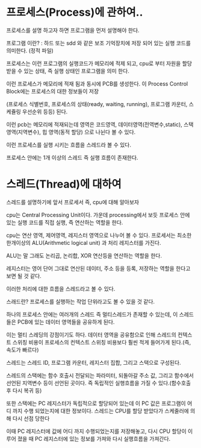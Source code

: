 # 프로세스(Process)에 관하여..

프로세스를 설명 하고자 하면 프로그램을 먼저 설명해야 한다.

프로그램 이란? : 하드 또는 sdd 와 같은 보조 기억장치에 저장 되어 있는 실행 코드를 의미한다. (정적 파일)

프로세스는 이런 프로그램의 실행코드가 메모리에 적제 되고, cpu로 부터 자원을 할당 받을 수 있는 상태, 즉 실행 상태인 프로그램을 의미 한다.

이런 프로세스가 메모리에 적재 됨과 동시에 PCB를 생성한다. 이 Process Control Block에는 프로세스의 대한 정보들이 저장 

(프로세스 식별번호, 프로세스의 상태(ready, waiting, running), 프로그램 카운터, 스케쥴링 우선순위 등등) 된다.

이런 pcb는 메모리에 적재되는데 영역은 코드영역, 데이터영역(전역변수,static), 스택영역(지역변수), 힙 영역(동적 할당) 으로 나뉜다 볼 수 있다.

이런 프로세스를 실행 시키는 흐름을 스레드라 볼 수 있다.

프로세스 안에는 1개 이상의 스레드 즉 실행 흐름이 존재한다.

# 스레드(Thread)에 대하여

스레드를 설명하기에 앞서 프로세서 즉, cpu에 대해 알아보자

cpu는 Central Processing Unit이다. 가운데 processing에서 보듯 프로세스 안에 있는 실행 코드를 직접 실행, 즉 연산하는 역할을 한다.

cpu는 연산 영역, 제어영역, 레지스터 영역으로 나누어 볼 수 있다. 프로세서는 최소한 한개이상의 ALU(Arithmetic logical unit) 과 처리 레지스터를 가진다.

ALU는 말 그래도 논리곱, 논리합, XOR 연산등을 연산하는 역할을 한다.

레지스터는 영어 단어 그대로 연산된 데이터, 주소 등을 등록, 저장하는 역할을 한다고 보면 될 것 같다.

이러한 처리에 대한 흐름을 스레드라고 볼 수 있다.

스래드란? 프로세스를 실행하는 작업 단위라고도 볼 수 있을 것 같다.

하나의 프로세스 안에는 여러개의 스레드 즉 멀티스레드가 존재할 수 있는데, 이 스레드들은 PCB에 있는 데이터 영역들을 공유하게 된다.

이는 멀티 스레딩의 강점이기도 하다. 데이터 영역을 공유함으로 인해 스레드의 컨텍스트 스위칭 비용이 프로세스의 컨텍스트 스위칭 비용보다 훨씬 적게 들어가게 된다.(즉, 속도가 빠르다)

스레드는 스레드 ID, 프로그램 카운터, 레지스터 집합, 그리고 스택으로 구성된다.

스레드의 스택에는 함수 호출시 전달되는 파라미터, 되돌아갈 주소 값, 그리고 함수에서 선언된 지역변수 등이 선언된 곳이다. 즉 독립적인 실행흐름을 가질 수 있다.(함수호출 후 다시 복귀 등)

또한 스택에는 PC 레지스터가 독립적으로 할당되어 있는데 이 PC 값은 프로그램이 어디 까지 수행 되었는지에 대한 정보이다. 스레드는 CPU를 할당 받았다가 스케줄러에 의해 다시 선점 당한다

이때 PC 레지스터에 값에 어디 까지 수행되었는지를 저장해놓고, 다시 CPU 할당이 이루어 졌을 때 PC 레지스터에 있는 정보를 가져와 다시 실행흐름을 가져간다.


